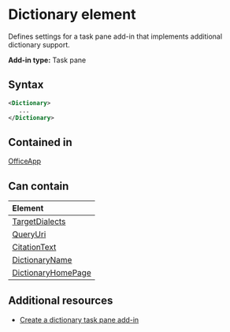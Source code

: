 # Dictionary element
Defines settings for a task pane add-in that implements additional dictionary support.

**Add-in type:** Task pane

## Syntax

```XML
<Dictionary>
   ...
</Dictionary>
```

## Contained in

[OfficeApp](officeapp.md)

## Can contain

|**Element**|
|:-----|
|[TargetDialects](targetdialects.md)|
|[QueryUri](queryuri.md)|
|[CitationText](citationtext.md)|
|[DictionaryName](dictionaryname.md)|
|[DictionaryHomePage](dictionaryhomepage.md)|

## Additional resources

- [Create a dictionary task pane add-in](https://docs.microsoft.com/office/dev/add-ins/word/dictionary-task-pane-add-ins)
    
